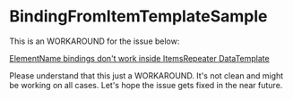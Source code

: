 # BindingFromItemTemplateSample

This is an WORKAROUND for the issue below:

[ElementName bindings don't work inside ItemsRepeater DataTemplate](https://github.com/microsoft/microsoft-ui-xaml/issues/560)

Please understand that this just a WORKAROUND. It's not clean and might be working on all cases. Let's hope the issue gets fixed in the near future.
